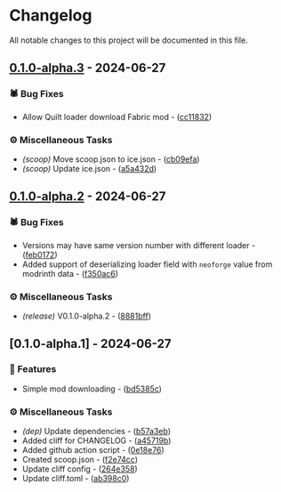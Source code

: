 # Changelog

All notable changes to this project will be documented in this file.

## [0.1.0-alpha.3](https://github.com/BJTUEventCameraSoftwareGroup/demo-iced/compare/v0.1.0-alpha.2..v0.1.0-alpha.3) - 2024-06-27

### <!-- 1 -->🕷️ Bug Fixes


- Allow Quilt loader download Fabric mod - ([cc11832](https://github.com/BJTUEventCameraSoftwareGroup/demo-iced/commit/cc118328f511bfee0644add9450ddfb3347d97db))

### <!-- 7 -->⚙️ Miscellaneous Tasks


- *(scoop)* Move scoop.json to ice.json - ([cb09efa](https://github.com/BJTUEventCameraSoftwareGroup/demo-iced/commit/cb09efa02b077cf5355b1658568abc37b3ffd007))
- *(scoop)* Update ice.json - ([a5a432d](https://github.com/BJTUEventCameraSoftwareGroup/demo-iced/commit/a5a432d221f436370750b1e94ead7a23895d6efa))

## [0.1.0-alpha.2](https://github.com/BJTUEventCameraSoftwareGroup/demo-iced/compare/v0.1.0-alpha.1..v0.1.0-alpha.2) - 2024-06-27

### <!-- 1 -->🕷️ Bug Fixes


- Versions may have same version number with different loader - ([feb0172](https://github.com/BJTUEventCameraSoftwareGroup/demo-iced/commit/feb01721942e473b27f297ec1affdfb39be94e72))
- Added support of deserializing loader field with `neoforge` value from modrinth data - ([f350ac6](https://github.com/BJTUEventCameraSoftwareGroup/demo-iced/commit/f350ac6401bc7be9438c1f545037fcce1a2b2d2d))

### <!-- 7 -->⚙️ Miscellaneous Tasks


- *(release)* V0.1.0-alpha.2 - ([8881bff](https://github.com/BJTUEventCameraSoftwareGroup/demo-iced/commit/8881bff8ee1b64b993d0a94d91526a78d751f66b))

## [0.1.0-alpha.1] - 2024-06-27

### <!-- 0 -->🎈 Features


- Simple mod downloading - ([bd5385c](https://github.com/BJTUEventCameraSoftwareGroup/demo-iced/commit/bd5385c4f959b635adeb47e98e90e8f5c02e605f))

### <!-- 7 -->⚙️ Miscellaneous Tasks


- *(dep)* Update dependencies - ([b57a3eb](https://github.com/BJTUEventCameraSoftwareGroup/demo-iced/commit/b57a3ebfbac2d1ea2d03d47fa618751d53db1b0c))
- Added cliff for CHANGELOG - ([a45719b](https://github.com/BJTUEventCameraSoftwareGroup/demo-iced/commit/a45719b753daaf6a4de30db7cf88307158ef1fe1))
- Added github action script - ([0e18e76](https://github.com/BJTUEventCameraSoftwareGroup/demo-iced/commit/0e18e7699dbd8ee2d77884960d538eeb2b33cc88))
- Created scoop.json - ([f2e74cc](https://github.com/BJTUEventCameraSoftwareGroup/demo-iced/commit/f2e74cc810690f4915739fb96d5883e9a9a9e474))
- Update cliff config - ([264e358](https://github.com/BJTUEventCameraSoftwareGroup/demo-iced/commit/264e358283c486612ef8c8e64c9d7af76103e3df))
- Update cliff.toml - ([ab398c0](https://github.com/BJTUEventCameraSoftwareGroup/demo-iced/commit/ab398c0b4fdd7f7f4bab265132f5be3771697fd3))

<!-- generated by git-cliff -->
